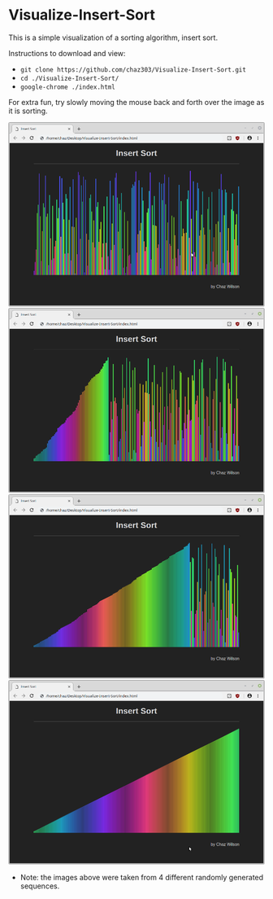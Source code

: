 # Visualize-Insert-Sort

This is a simple visualization of a sorting algorithm, insert sort.

Instructions to download and view:

* `git clone https://github.com/chaz303/Visualize-Insert-Sort.git`
* `cd ./Visualize-Insert-Sort/`
* `google-chrome ./index.html`

For extra fun, try slowly moving the mouse back and forth over the image as it is sorting.

<p align="center">
<img src="./img/step1.png">
<img src="./img/step2.png">
<img src="./img/step3.png">
<img src="./img/step4.png">
</p>

* Note: the images above were taken from 4 different randomly generated sequences.

